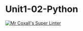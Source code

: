 # Unit1-02-Python
[![Mr Coxall's Super Linter](https://github.com/ICS3U-C-Programming-ZakG/Unit1-02-Python/workflows/Mr%20Coxall's%20Super%20Linter/badge.svg)](https://github.com/ICS3U-C-Programming-ZakG/Unit1-02-Python/actions/)
